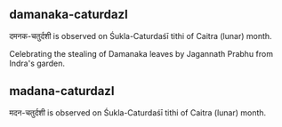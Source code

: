## damanaka-caturdazI

दमनक-चतुर्दशी is observed on Śukla-Caturdaśī tithi of Caitra (lunar) month.

Celebrating the stealing of Damanaka leaves by Jagannath Prabhu from Indra's garden.

## madana-caturdazI

मदन-चतुर्दशी is observed on Śukla-Caturdaśī tithi of Caitra (lunar) month.



